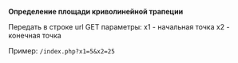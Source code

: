 **Определение площади криволинейной трапеции**

Передать в строке url GET параметры:
x1 - начальная точка
x2 - конечная точка

Пример:
`/index.php?x1=5&x2=25`